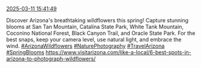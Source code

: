 [2025-03-11 15:41:49](https://mstdn.social/@hill_wanderer/114144556463650848)

Discover Arizona&#39;s breathtaking wildflowers this spring! Capture stunning blooms at San Tan Mountain, Catalina State Park, White Tank Mountain, Coconino National Forest, Black Canyon Trail, and Oracle State Park. For the best snaps, keep your camera level, use natural light, and embrace the wind. <a href="https://mstdn.social/tags/ArizonaWildflowers" class="mention hashtag" rel="tag">#ArizonaWildflowers</a> <a href="https://mstdn.social/tags/NaturePhotography" class="mention hashtag" rel="tag">#NaturePhotography</a> <a href="https://mstdn.social/tags/TravelArizona" class="mention hashtag" rel="tag">#TravelArizona</a> <a href="https://mstdn.social/tags/SpringBlooms" class="mention hashtag" rel="tag">#SpringBlooms</a> <a href="https://www.visitarizona.com/like-a-local/6-best-spots-in-arizona-to-photograph-wildflowers/" target="_blank" rel="nofollow noopener noreferrer" translate="no">https://www.visitarizona.com/like-a-local/6-best-spots-in-arizona-to-photograph-wildflowers/</a>